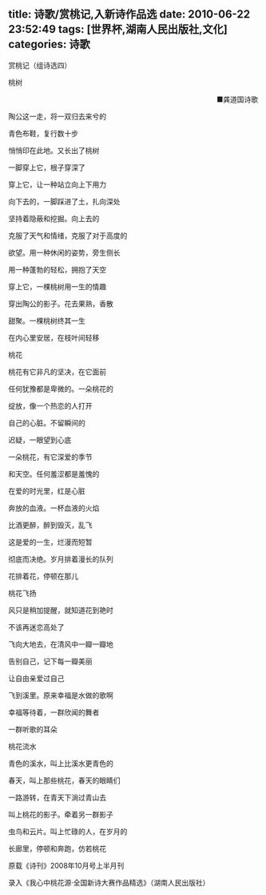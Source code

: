 title: 诗歌/赏桃记,入新诗作品选
date: 2010-06-22 23:52:49
tags: [世界杯,湖南人民出版社,文化]
categories: 诗歌
---
 <p>赏桃记（组诗选四）</p> 
 <p>桃树</p> 
 <p align="right"> ■龚道国诗歌&nbsp;</p> 
 <p>陶公这一走，将一双归去来兮的</p> 
 <p>青色布鞋，复行数十步</p> 
 <p>悄悄印在此地。又长出了桃树</p> 
 <p>一脚穿上它，根子穿深了</p> 
 <p>穿上它，让一种站立向上下用力</p> 
 <p>向下去的，一脚踩进了土，扎向深处</p> 
<!-- more --><p>坚持着隐蔽和挖掘。向上去的</p> 
 <p>克服了天气和情绪，克服了对于高度的</p> 
 <p>欲望。用一种休闲的姿势，旁生侧长</p> 
 <p>用一种蓬勃的轻松，拥抱了天空</p> 
 <p>穿上它，一棵桃树用一生的情趣</p> 
 <p>穿出陶公的影子。花去果熟，香散</p> 
 <p>甜聚。一棵桃树终其一生</p> 
 <p>在内心里安居，在枝叶间轻移</p> 
 <p>桃花</p> 
 <p>桃花有它非凡的坚决，在它面前</p> 
 <p>任何犹豫都是卑微的。一朵桃花的</p> 
 <p>绽放，像一个热恋的人打开</p> 
 <p>自己的心脏。不留瞬间的</p> 
 <p>迟疑，一眼望到心底</p> 
 <p>一朵桃花，有它深爱的季节</p> 
 <p>和天空。任何羞涩都是羞愧的</p> 
 <p>在爱的时光里，红是心脏</p> 
 <p>奔放的血液。一杯血液的火焰</p> 
 <p>比酒更醉，醉到毁灭，乱飞</p> 
 <p>这是爱的一生，烂漫而短暂</p> 
 <p>彻底而决绝。岁月排着漫长的队列</p> 
 <p>花排着花，停顿在那儿</p> 
 <p>桃花飞扬</p> 
 <p>风只是稍加提醒，就知道花到艳时</p> 
 <p>不该再迷恋高处了</p> 
 <p>飞向大地去，在清风中一瓣一瓣地</p> 
 <p>告别自己，记下每一瓣美丽</p> 
 <p>让自由亲爱过自己</p> 
 <p>飞到溪里。原来幸福是水做的歌啊</p> 
 <p>幸福等待着，一群欣闻的舞者</p> 
 <p>一群听歌的耳朵</p> 
 <p>桃花流水</p> 
 <p>青色的溪水，叫上比溪水更青色的</p> 
 <p>春天，叫上那些桃花，春天的眼睛们</p> 
 <p>一路游转，在青天下淌过青山去</p> 
 <p>叫上桃花的影子。牵着另一群影子</p> 
 <p>虫鸟和云片。叫上忙碌的人，在岁月的</p> 
 <p>长廊里，停顿和奔跑，仿若桃花</p> 
 <p>原载《诗刊》2008年10月号上半月刊</p> 
 <p>录入《我心中桃花源&middot;全国新诗大赛作品精选》（湖南人民出版社）</p> 
